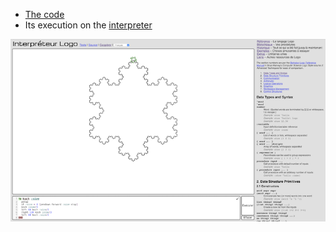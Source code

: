 * [The code](koch.lgo)
* Its execution on the [interpreter](https://www.calormen.com/jslogo/)

![](Koch.png)
